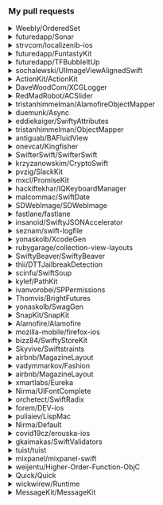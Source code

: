 ### My pull requests
<details>
  <summary>Weebly/OrderedSet</summary>

  * https://github.com/Weebly/OrderedSet/pull/25
</details>
<details>
  <summary>futuredapp/Sonar</summary>

  * https://github.com/futuredapp/Sonar/pull/5
</details>
<details>
  <summary>strvcom/localizenib-ios</summary>

  * https://github.com/strvcom/localizenib-ios/pull/1
</details>
<details>
  <summary>futuredapp/FuntastyKit</summary>

  * https://github.com/futuredapp/FuntastyKit/pull/50
  * https://github.com/futuredapp/FuntastyKit/pull/97
</details>
<details>
  <summary>futuredapp/TFBubbleItUp</summary>

  * https://github.com/futuredapp/TFBubbleItUp/pull/1
</details>
<details>
  <summary>sochalewski/UIImageViewAlignedSwift</summary>

  * https://github.com/sochalewski/UIImageViewAlignedSwift/pull/22
  * https://github.com/sochalewski/UIImageViewAlignedSwift/pull/30
</details>
<details>
  <summary>ActionKit/ActionKit</summary>

  * https://github.com/ActionKit/ActionKit/pull/37
  * https://github.com/ActionKit/ActionKit/pull/38
</details>
<details>
  <summary>DaveWoodCom/XCGLogger</summary>

  * https://github.com/DaveWoodCom/XCGLogger/pull/277
</details>
<details>
  <summary>RedMadRobot/ACSlider</summary>

  * https://github.com/RedMadRobot/ACSlider/pull/2
  * https://github.com/RedMadRobot/ACSlider/pull/3
</details>
<details>
  <summary>tristanhimmelman/AlamofireObjectMapper</summary>

  * https://github.com/tristanhimmelman/AlamofireObjectMapper/pull/271
  * https://github.com/tristanhimmelman/AlamofireObjectMapper/pull/294
</details>
<details>
  <summary>duemunk/Async</summary>

  * https://github.com/duemunk/Async/pull/136
  * https://github.com/duemunk/Async/pull/137
  * https://github.com/duemunk/Async/pull/144
</details>
<details>
  <summary>eddiekaiger/SwiftyAttributes</summary>

  * https://github.com/eddiekaiger/SwiftyAttributes/pull/33
  * https://github.com/eddiekaiger/SwiftyAttributes/pull/34
  * https://github.com/eddiekaiger/SwiftyAttributes/pull/35
  * https://github.com/eddiekaiger/SwiftyAttributes/pull/37
  * https://github.com/eddiekaiger/SwiftyAttributes/pull/40
  * https://github.com/eddiekaiger/SwiftyAttributes/pull/44
  * https://github.com/eddiekaiger/SwiftyAttributes/pull/52
</details>
<details>
  <summary>tristanhimmelman/ObjectMapper</summary>

  * https://github.com/tristanhimmelman/ObjectMapper/pull/1056
</details>
<details>
  <summary>antiguab/BAFluidView</summary>

  * https://github.com/antiguab/BAFluidView/pull/66
</details>
<details>
  <summary>onevcat/Kingfisher</summary>

  * https://github.com/onevcat/Kingfisher/pull/1199
</details>
<details>
  <summary>SwifterSwift/SwifterSwift</summary>

  * https://github.com/SwifterSwift/SwifterSwift/pull/689
  * https://github.com/SwifterSwift/SwifterSwift/pull/702
  * https://github.com/SwifterSwift/SwifterSwift/pull/704
  * https://github.com/SwifterSwift/SwifterSwift/pull/763
  * https://github.com/SwifterSwift/SwifterSwift/pull/764
  * https://github.com/SwifterSwift/SwifterSwift/pull/766
  * https://github.com/SwifterSwift/SwifterSwift/pull/771
  * https://github.com/SwifterSwift/SwifterSwift/pull/862
  * https://github.com/SwifterSwift/SwifterSwift/pull/985
  * https://github.com/SwifterSwift/SwifterSwift/pull/1001
</details>
<details>
  <summary>krzyzanowskim/CryptoSwift</summary>

  * https://github.com/krzyzanowskim/CryptoSwift/pull/730
</details>
<details>
  <summary>pvzig/SlackKit</summary>

  * https://github.com/pvzig/SlackKit/pull/163
  * https://github.com/pvzig/SlackKit/pull/166
  * https://github.com/pvzig/SlackKit/pull/193
</details>
<details>
  <summary>mxcl/PromiseKit</summary>

  * https://github.com/mxcl/PromiseKit/pull/1078
  * https://github.com/mxcl/PromiseKit/pull/1096
  * https://github.com/mxcl/PromiseKit/pull/1118
  * https://github.com/mxcl/PromiseKit/pull/1121
  * https://github.com/mxcl/PromiseKit/pull/1125
  * https://github.com/mxcl/PromiseKit/pull/1171
  * https://github.com/mxcl/PromiseKit/pull/1211
  * https://github.com/mxcl/PromiseKit/pull/1269
  * https://github.com/mxcl/PromiseKit/pull/1276
  * https://github.com/mxcl/PromiseKit/pull/1283
  * https://github.com/mxcl/PromiseKit/pull/1286
</details>
<details>
  <summary>hackiftekhar/IQKeyboardManager</summary>

  * https://github.com/hackiftekhar/IQKeyboardManager/pull/1574
</details>
<details>
  <summary>malcommac/SwiftDate</summary>

  * https://github.com/malcommac/SwiftDate/pull/689
  * https://github.com/malcommac/SwiftDate/pull/694
</details>
<details>
  <summary>SDWebImage/SDWebImage</summary>

  * https://github.com/SDWebImage/SDWebImage/pull/2802
</details>
<details>
  <summary>fastlane/fastlane</summary>

  * https://github.com/fastlane/fastlane/pull/15128
</details>
<details>
  <summary>insanoid/SwiftyJSONAccelerator</summary>

  * https://github.com/insanoid/SwiftyJSONAccelerator/pull/99
</details>
<details>
  <summary>seznam/swift-logfile</summary>

  * https://github.com/seznam/swift-logfile/pull/1
</details>
<details>
  <summary>yonaskolb/XcodeGen</summary>

  * https://github.com/yonaskolb/XcodeGen/pull/661
  * https://github.com/yonaskolb/XcodeGen/pull/948
  * https://github.com/yonaskolb/XcodeGen/pull/1107
</details>
<details>
  <summary>rubygarage/collection-view-layouts</summary>

  * https://github.com/rubygarage/collection-view-layouts/pull/28
</details>
<details>
  <summary>SwiftyBeaver/SwiftyBeaver</summary>

  * https://github.com/SwiftyBeaver/SwiftyBeaver/pull/371
</details>
<details>
  <summary>thii/DTTJailbreakDetection</summary>

  * https://github.com/thii/DTTJailbreakDetection/pull/8
</details>
<details>
  <summary>scinfu/SwiftSoup</summary>

  * https://github.com/scinfu/SwiftSoup/pull/135
</details>
<details>
  <summary>kylef/PathKit</summary>

  * https://github.com/kylef/PathKit/pull/71
</details>
<details>
  <summary>ivanvorobei/SPPermissions</summary>

  * https://github.com/ivanvorobei/SPPermissions/pull/149
  * https://github.com/ivanvorobei/SPPermissions/pull/157
</details>
<details>
  <summary>Thomvis/BrightFutures</summary>

  * https://github.com/Thomvis/BrightFutures/pull/212
  * https://github.com/Thomvis/BrightFutures/pull/215
  * https://github.com/Thomvis/BrightFutures/pull/220
</details>
<details>
  <summary>yonaskolb/SwagGen</summary>

  * https://github.com/yonaskolb/SwagGen/pull/212
</details>
<details>
  <summary>SnapKit/SnapKit</summary>

  * https://github.com/SnapKit/SnapKit/pull/659
</details>
<details>
  <summary>Alamofire/Alamofire</summary>

  * https://github.com/Alamofire/Alamofire/pull/3112
</details>
<details>
  <summary>mozilla-mobile/firefox-ios</summary>

  * https://github.com/mozilla-mobile/firefox-ios/pull/6301
</details>
<details>
  <summary>bizz84/SwiftyStoreKit</summary>

  * https://github.com/bizz84/SwiftyStoreKit/pull/538
  * https://github.com/bizz84/SwiftyStoreKit/pull/543
</details>
<details>
  <summary>Skyvive/Swiftstraints</summary>

  * https://github.com/Skyvive/Swiftstraints/pull/17
</details>
<details>
  <summary>airbnb/MagazineLayout</summary>

  * https://github.com/airbnb/MagazineLayout/pull/81
</details>
<details>
  <summary>vadymmarkov/Fashion</summary>

  * https://github.com/vadymmarkov/Fashion/pull/19
  * https://github.com/vadymmarkov/Fashion/pull/21
  * https://github.com/vadymmarkov/Fashion/pull/22
</details>
<details>
  <summary>airbnb/MagazineLayout</summary>

  * https://github.com/airbnb/MagazineLayout/pull/81
</details>
<details>
  <summary>xmartlabs/Eureka</summary>

  * https://github.com/xmartlabs/Eureka/pull/2100
</details>
<details>
  <summary>Nirma/UIFontComplete</summary>

  * https://github.com/Nirma/UIFontComplete/pull/41
</details>
<details>
  <summary>orchetect/SwiftRadix</summary>

  * https://github.com/orchetect/SwiftRadix/pull/4
</details>
<details>
  <summary>forem/DEV-ios</summary>

  * https://github.com/forem/DEV-ios/pull/235
</details>
<details>
  <summary>puliaiev/LispMac</summary>

  * https://github.com/puliaiev/LispMac/pull/12
</details>
<details>
  <summary>Nirma/Default</summary>

  * https://github.com/Nirma/Default/pull/20
</details>
<details>
  <summary>covid19cz/erouska-ios</summary>

  * https://github.com/covid19cz/erouska-ios/pull/201
</details>
<details>
  <summary>gkaimakas/SwiftValidators</summary>

  * https://github.com/gkaimakas/SwiftValidators/pull/26
</details>
<details>
  <summary>tuist/tuist</summary>

  * https://github.com/tuist/tuist/pull/2222
</details>
<details>
  <summary>mixpanel/mixpanel-swift</summary>

  * https://github.com/mixpanel/mixpanel-swift/pull/448
</details>
<details>
  <summary>weijentu/Higher-Order-Function-ObjC</summary>

  * https://github.com/weijentu/Higher-Order-Function-ObjC/pull/2
</details>
<details>
  <summary>Quick/Quick</summary>

  * https://github.com/Quick/Quick/pull/1090
</details>
<details>
  <summary>wickwirew/Runtime</summary>

  * https://github.com/wickwirew/Runtime/pull/99
</details>
<details>
  <summary>MessageKit/MessageKit</summary>

  * https://github.com/MessageKit/MessageKit/pull/1722
</details>
